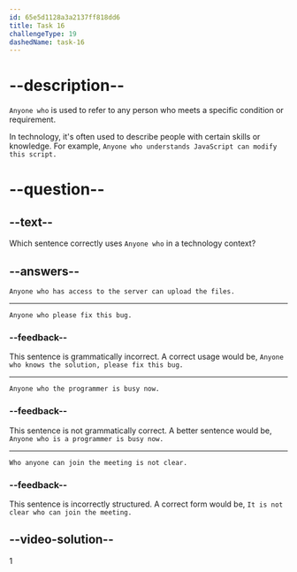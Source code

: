 ```yaml
---
id: 65e5d1128a3a2137ff818dd6
title: Task 16
challengeType: 19
dashedName: task-16
---
```


# --description--

`Anyone who` is used to refer to any person who meets a specific condition or requirement. 

In technology, it's often used to describe people with certain skills or knowledge. For example, `Anyone who understands JavaScript can modify this script.`

# --question--

## --text--

Which sentence correctly uses `Anyone who` in a technology context?

## --answers--

`Anyone who has access to the server can upload the files.`

---

`Anyone who please fix this bug.`

### --feedback--

This sentence is grammatically incorrect. A correct usage would be, `Anyone who knows the solution, please fix this bug.`

---

`Anyone who the programmer is busy now.`

### --feedback--

This sentence is not grammatically correct. A better sentence would be, `Anyone who is a programmer is busy now.`

---

`Who anyone can join the meeting is not clear.`

### --feedback--

This sentence is incorrectly structured. A correct form would be, `It is not clear who can join the meeting.`

## --video-solution--

1
